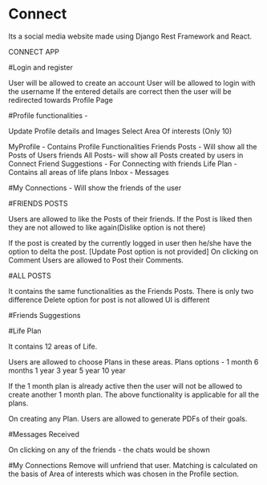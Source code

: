 
# Connect
Its a social media website made using Django Rest Framework and React.
 
CONNECT APP

#Login and register

User will be allowed to create an account
User will be allowed to login with the username
If the entered details are correct then the user will be redirected towards Profile Page
	
#Profile functionalities -

Update Profile details and Images
Select Area Of interests (Only 10)
	

MyProfile - Contains Profile Functionalities
Friends Posts - Will show all the Posts of Users friends
All Posts- will show all Posts created by users in Connect
Friend Suggestions - For Connecting with friends
Life Plan - Contains all areas of life plans
Inbox - Messages

#My Connections - Will show the friends of the user

#FRIENDS POSTS
	
Users are allowed to like the Posts of their friends.
If the Post is liked then they are not allowed to like again(Dislike option is not there)

If the post is created by the currently logged in user then he/she have the option to delta the post. [Update Post option is not provided]
On clicking on Comment Users are allowed to Post their Comments.

#ALL POSTS

It contains the same functionalities as the Friends Posts.
There is only two difference 
Delete option for post is not allowed
UI is different


#Friends Suggestions

#Life Plan

It contains 12 areas of Life.

Users are allowed to choose Plans in these areas.
Plans options -
1 month
6 months
1 year
3 year
5 year
10 year


If the 1 month plan is already active then the user will not be allowed to create another 1 month plan.
The above functionality is applicable for all the plans.

On creating any Plan.
Users are allowed to generate PDFs of their goals.


#Messages Received

On clicking on any of the friends - the chats would be shown

#My Connections 
Remove will unfriend that user.
Matching is calculated on the basis of Area of interests which was chosen in the Profile section.



